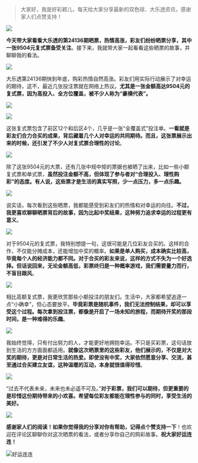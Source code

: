 
> 大家好，我是好彩颖儿，每天给大家分享最新的双色球、大乐透资讯，感谢家人们点赞支持！

![](https://cdn.jsdelivr.net/gh/wangwenjie1314/PicCDN/2024-7-12/1720763627240-image.png)



**今天带大家看看大乐透的第24136期晒票，热情高涨，彩友们纷纷晒票分享，其中一张9504元复式票备受关注**。接下来，我就带大家一起看看这些晒票的故事，并聊聊我的看法。

![](https://cdn.jsdelivr.net/gh/wangwenjie1314/PicCDN/2024-11-23/1732329314599-image.png)

 
大乐透第24136期快到年底，购彩热情自然高涨。彩友们用实际行动展示了对幸运的期待，这不，最近几张投注票就在网络上热议。**尤其是一张金额高达9504元的复式票，因为高投入、全方位覆盖，被不少人称为“豪横代表”。**


![](https://cdn.jsdelivr.net/gh/wangwenjie1314/PicCDN/2024-11-23/1732329604110-image.png)

![](https://cdn.jsdelivr.net/gh/wangwenjie1314/PicCDN/2024-11-23/1732329591153-image.png)


这张复式票包含了前区12个和后区4个，几乎是一张“全覆盖式”投注单。**一看就是彩友们合力合买的成果，背后藏着几个人对幸运的共同期待。而且，这张票展示出来的时候，还引发了不少人对复式票合理性的讨论**。  


![](https://cdn.jsdelivr.net/gh/wangwenjie1314/PicCDN/2024-11-23/1732329616912-image.png)


除了这张9504元的大票，还有几张中规中矩的票据也被晒了出来，比如一些小额复式票和单式票，**虽然投注金额不高，但体现了参与者对“合理投入、理性购彩”的态度。有人说，这些票才是生活的真实写照，少一点压力，多一点乐趣。**


![](https://cdn.jsdelivr.net/gh/wangwenjie1314/PicCDN/2024-11-23/1732329627534-image.png)

 
说实话，每次看到这些晒票，我都能感受到彩友们的热情和对幸运的向往。**不过，我更喜欢聊聊晒票背后的故事，因为比起中奖结果，这种努力追求幸运的过程更有意义**。  


![](https://cdn.jsdelivr.net/gh/wangwenjie1314/PicCDN/2024-11-23/1732329643436-image.png)


对于9504元的复式票，我特别想提一句，这很可能是几位彩友合买的。这样的合作，不仅能分摊成本，还能增加中奖的概率。**如果是单人购买，成本确实比较高，毕竟每个人的经济能力都不同。对于合买的彩友来说，这样的方式不失为一个好选择。但话说回来，无论金额高低，彩票终归是一种概率游戏，我们需要量力而行，不盲目跟风**。


![](https://cdn.jsdelivr.net/gh/wangwenjie1314/PicCDN/2024-11-23/1732329653980-image.png)


相比高额复式票，我更欣赏那些小额投注的朋友们。生活中，大家都希望追逐一点“小确幸”，但心态要放平。**毕竟彩票是随机事件，我们无法控制结果，却可以享受这个过程。每次拿到投注票，都像是开启了一场未知的旅程，而期待开奖的那段时间，是一种难得的乐趣**。


![](https://cdn.jsdelivr.net/gh/wangwenjie1314/PicCDN/2024-11-23/1732329664944-image.png)


我始终觉得，只有付出努力的人，才能更好地拥抱幸运。不只是买彩票，这句话放到生活的方方面面都适用。**就像这次晒票里的这些彩友，他们展示的，不仅是对大奖的期待，更是对日常生活的热爱。即使没有中奖，大家依然愿意分享、交流，甚至通过合买建立友谊，这种温暖的互动，本身就很值得珍惜**。

![](https://cdn.jsdelivr.net/gh/wangwenjie1314/PicCDN/2024-11-23/1732329357574-image.png)

  
“过去不代表未来，未来也未必遥不可及。”**对于彩票，我们可以期待，但更重要的是珍惜这份期待带来的小欢喜。希望每位彩友都能在理性参与的同时，享受生活的美好。**  

![](https://cdn.jsdelivr.net/gh/wangwenjie1314/PicCDN/2024-11-22/1732256731255-image.png)


**感谢家人们的阅读！如果你觉得我的分享对你有帮助，记得点个赞支持一下**！也欢迎在评论区聊聊你对这次晒票的看法，或者分享你自己的购彩故事。**祝大家好运连连！**

![好运连连](https://cdn.jsdelivr.net/gh/wangwenjie1314/PicCDN/2024-7-17/1721200778787-image.png)




